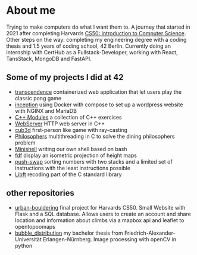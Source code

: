 # About me

Trying to make computers do what I want them to. A journey that started in 2021 after completing Harvards [CS50: Introduction to Computer Science](https://pll.harvard.edu/course/cs50-introduction-computer-science). Other steps on the way: completing my engineering degree with a coding thesis and 1.5 years of coding school, 42 Berlin. Currently doing an internship with CertHub as a Fullstack-Developer, working with React, TansStack, MongoDB and FastAPI.

## Some of my projects I did at 42
- [transcendence](https://github.com/Linuswidmer/42_transcendence) containerized web application that let users play the classic pong game
- [inception](https://github.com/leonyannick/inception) using Docker with compose to set up a wordpress website with NGINX and MariaDB
- [C++ Modules](https://github.com/leonyannick/cpp_42) a collection of C++ exercices
- [WebServer](https://github.com/EKayatz/webserv) HTTP web server in C++
- [cub3d](https://github.com/leonyannick/cub3d) first-person like game with ray-casting
- [Philosophers](https://github.com/leonyannick/philosophers) multithreading in C to solve the dining philosophers problem
- [Minishell](https://github.com/leonyannick/minishell) writing our own shell based on bash
- [fdf](https://github.com/leonyannick/fdf) display an isometric projection of height maps
- [push-swap](https://github.com/leonyannick/push_swap) sorting numbers with two stacks and a limited set of instructions with the least instructions possible
- [Libft](https://github.com/leonyannick/libft) recoding part of the C standard library

## other repositories

- [urban-bouldering](https://github.com/leonyannick/urban-bouldering) final project for Harvards CS50. Small Website with Flask and a SQL database. Allows users to create an account and share location and information about climbs via a mapbox api and leaflet to opentopoomaps
- [bubble_distribution](https://github.com/leonyannick/bubble_distribution) my bachelor thesis from Friedrich-Alexander-Universität Erlangen-Nürnberg. Image processing with openCV in python
